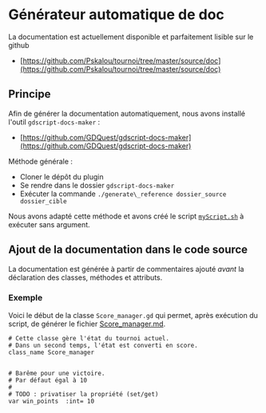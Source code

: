 # Générateur automatique de doc

La documentation est actuellement disponible et parfaitement lisible sur le github

* [https://github.com/Pskalou/tournoi/tree/master/source/doc](https://github.com/Pskalou/tournoi/tree/master/source/doc)



## Principe

Afin de générer la documentation automatiquement, nous avons installé l'outil `gdscript-docs-maker` :


* [https://github.com/GDQuest/gdscript-docs-maker](https://github.com/GDQuest/gdscript-docs-maker)


Méthode générale :

* Cloner le dépôt du plugin
* Se rendre dans le dossier `gdscript-docs-maker`
* Exécuter la commande `./generate\_reference dossier_source dossier_cible`

Nous avons adapté cette méthode et avons créé le script [`myScript.sh`](https://github.com/Pskalou/tournoi/blob/master/gdscript-docs-maker/myScript.sh) à exécuter sans argument.



## Ajout de la documentation dans le code source


La documentation est générée à partir de commentaires ajouté *avant* la déclaration des classes, méthodes et attributs.


### Exemple

Voici le début de la classe `Score_manager.gd` qui permet, après exécution du script, de générer le fichier [Score_manager.md](https://github.com/Pskalou/tournoi/blob/master/source/doc/Score_manager.md).


    # Cette classe gère l'état du tournoi actuel. 
    # Dans un second temps, l'état est converti en score.
    class_name Score_manager
    
    
    # Barême pour une victoire.
    # Par défaut égal à 10
    #
    # TODO : privatiser la propriété (set/get)
    var win_points	:int= 10


